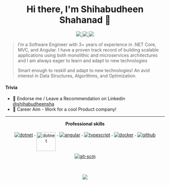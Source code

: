 <h1 align="center">Hi there, I'm Shihabudheen Shahanad 👋</h1>

<p align="center"> 
 <a href="https://github.com/shihabudheensha" alt="shihabudheens's github">
   <img src="https://img.shields.io/badge/%40shihabudheensha-%23333?logo=github" />
 </a>
 <a href="https://www.linkedin.com/in/shihabudheensha" alt="shihabudheen's linkedin">
   <img src="https://img.shields.io/badge/%40shihabudheensha-%23007EC6?logo=linkedin" />
 </a>
   <img src="https://komarev.com/ghpvc/?username=shihabudheensha&color=ff69b4&style=flat-square" />
 </a>
</p>


> I’m a Software Engineer with 3+ years of experience in .NET Core, MVC, and Angular. I have a proven track record of building scalable applications using both monolithic and microservices architectures and I am always eager to learn and adapt to new technologies
> 
>Smart enough to reskill and adapt to new technologies! An avid interest in Data Structures, Algorithms, and Optimization.




#### Trivia
- 🦸 Endorse me / Leave a Recommendation on Linkedin [@shihabudheensha](https://www.linkedin.com/in/shihabudheensha/)
- 🦸 Career Aim - Work for a cool Product company! 

---

<p align="center"> 
 <strong>
  Professional skills
  </strong>
</p>

<p align="center">
  <a href="https://dotnet.microsoft.com/">
    <img src="https://www.vectorlogo.zone/logos/dotnet/dotnet-ar21.svg" alt="dotnet" style="vertical-align:top; margin:4px;">
  </a>
  <a href="https://dotnet.microsoft.com/">
    <img src="https://upload.wikimedia.org/wikipedia/commons/e/ee/.NET_Core_Logo.svg" height="60px" alt="dotnet" style="vertical-align:top; margin:4px;">
  </a>
  <a href="https://angular.io">
    <img src="https://www.vectorlogo.zone/logos/angular/angular-ar21.svg" alt="angular" style="vertical-align:top; margin:4px;">
  </a>
  <a href="">
    <img src="https://www.vectorlogo.zone/logos/typescriptlang/typescriptlang-ar21.svg" alt="typescript" style="vertical-align:top; margin:4px;">
  </a>  
  <a href="https://hub.docker.com/">
    <img src="https://www.vectorlogo.zone/logos/docker/docker-ar21.svg" alt="docker" style="vertical-align:top; margin:4px">
  </a>
  <a href="https://www.github.com">
    <img src="https://www.vectorlogo.zone/logos/github/github-ar21.svg" alt="github" style="vertical-align:top; margin:4px">
  </a>
  <a href="https://www.git.com">
    <img src="https://www.vectorlogo.zone/logos/git-scm/git-scm-ar21.svg" alt="git-scm" style="vertical-align:top; margin:4px">
  </a>
</p>
<br/>

<p align="center">
  <a href="#" alt="shihabudheen's github stats"><img src="https://github-readme-stats.vercel.app/api?username=shihabudheensha" /></a>
</p>
